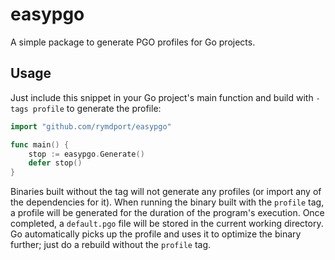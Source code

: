 # easypgo
A simple package to generate PGO profiles for Go projects.

## Usage
Just include this snippet in your Go project's main function and build with `-tags profile` to generate the profile:

```go
import "github.com/rymdport/easypgo"

func main() {
	stop := easypgo.Generate()
	defer stop()
}
```

Binaries built without the tag will not generate any profiles (or import any of the dependencies for it).
When running the binary built with the `profile` tag, a profile will be generated for the duration of the program's execution.
Once completed, a `default.pgo` file will be stored in the current working directory.
Go automatically picks up the profile and uses it to optimize the binary further; just do a rebuild without the `profile` tag.
